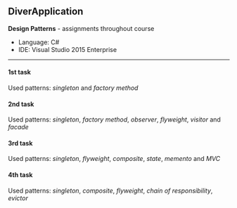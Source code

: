 ## DiverApplication
**Design Patterns** - assignments throughout course

* Language: C#
* IDE: Visual Studio 2015 Enterprise

---


#### 1st task
Used patterns: _singleton_ and _factory method_

#### 2nd task
Used patterns: _singleton_, _factory method_, _observer_, _flyweight_, _visitor_ and _facade_ 

#### 3rd task
Used patterns: _singleton_, _flyweight_, _composite_, _state_, _memento_ and _MVC_

#### 4th task
Used patterns: _singleton_, _composite_, _flyweight_, _chain of responsibility_, _evictor_
